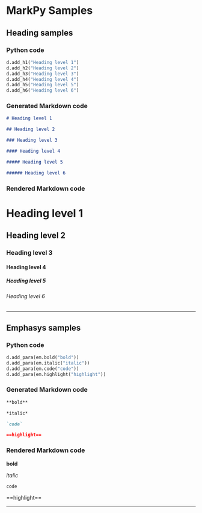 # MarkPy Samples

## Heading samples

### Python code

```python
d.add_h1("Heading level 1")
d.add_h2("Heading level 2")
d.add_h3("Heading level 3")
d.add_h4("Heading level 4")
d.add_h5("Heading level 5")
d.add_h6("Heading level 6")
```

### Generated Markdown code

```markdown
# Heading level 1

## Heading level 2

### Heading level 3

#### Heading level 4

##### Heading level 5

###### Heading level 6

```

### Rendered Markdown code

# Heading level 1

## Heading level 2

### Heading level 3

#### Heading level 4

##### Heading level 5

###### Heading level 6

--------------------------------------------------------------------------------

## Emphasys samples

### Python code

```python
d.add_para(em.bold("bold"))
d.add_para(em.italic("italic"))
d.add_para(em.code("code"))
d.add_para(em.highlight("highlight"))
```

### Generated Markdown code

```markdown
**bold**  

*italic*  

`code`  

==highlight==  

```

### Rendered Markdown code

**bold**  

*italic*  

`code`  

==highlight==  

--------------------------------------------------------------------------------

